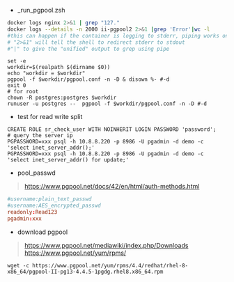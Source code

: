 - _run_pgpool.zsh

```sh
docker logs nginx 2>&1 | grep "127."
docker logs --details -n 2000 ii-pgpool2 2>&1 |grep 'Error'|wc -l
#this can happen if the container is logging to stderr, piping works only for stdout, so try:
# "2>&1" will tell the shell to redirect stderr to stdout
#"|" to give the "unified" output to grep using pipe
```

```shell
set -e
workdir=$(realpath $(dirname $0))
echo "workdir = $workdir"
pgpool -f $workdir/pgpool.conf -n -D & disown %- #-d
exit 0
# for root
chown -R postgres:postgres $workdir 
runuser -u postgres --  pgpool -f $workdir/pgpool.conf -n -D #-d
```

- test for read write split

```shell
CREATE ROLE sr_check_user WITH NOINHERIT LOGIN PASSWORD 'password';
# query the server ip
PGPASSWORD=xxx psql -h 10.8.8.220 -p 8986 -U pgadmin -d demo -c 'select inet_server_addr();'
PGPASSWORD=xxx psql -h 10.8.8.220 -p 8986 -U pgadmin -d demo -c 'select inet_server_addr() for update;'
```

- pool_passwd
> https://www.pgpool.net/docs/42/en/html/auth-methods.html

```conf
#username:plain_text_passwd
#username:AES_encrypted_passwd
readonly:Read123
pgadmin:xxx
```

- download pgpool
> https://www.pgpool.net/mediawiki/index.php/Downloads
> https://www.pgpool.net/yum/rpms/

```shell
wget -c https://www.pgpool.net/yum/rpms/4.4/redhat/rhel-8-x86_64/pgpool-II-pg13-4.4.5-1pgdg.rhel8.x86_64.rpm
```

